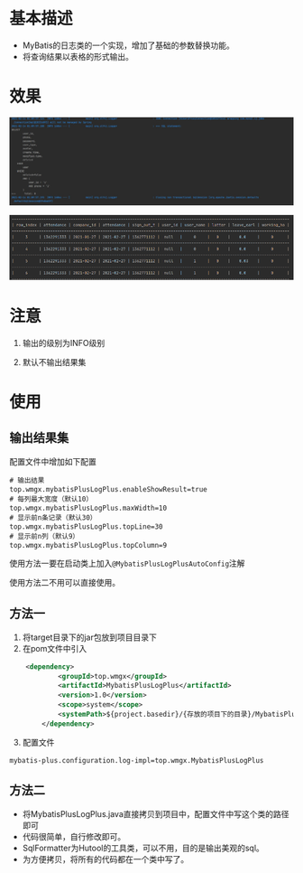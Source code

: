 # 基本描述
- MyBatis的日志类的一个实现，增加了基础的参数替换功能。
- 将查询结果以表格的形式输出。

# 效果
![效果展示](images/show.jpg)


![效果展示](images/show1.png)

# 注意

1. 输出的级别为INFO级别

2. 默认不输出结果集

# 使用

## 输出结果集

配置文件中增加如下配置

~~~properties
# 输出结果
top.wmgx.mybatisPlusLogPlus.enableShowResult=true
# 每列最大宽度（默认10）
top.wmgx.mybatisPlusLogPlus.maxWidth=10
# 显示前n条记录（默认30）
top.wmgx.mybatisPlusLogPlus.topLine=30
# 显示前n列（默认9）
top.wmgx.mybatisPlusLogPlus.topColumn=9
~~~

使用方法一要在启动类上加入`@MybatisPlusLogPlusAutoConfig`注解

使用方法二不用可以直接使用。

## 方法一

1. 将target目录下的jar包放到项目目录下
2. 在pom文件中引入
~~~xml
    <dependency>
            <groupId>top.wmgx</groupId>
            <artifactId>MybatisPlusLogPlus</artifactId>
            <version>1.0</version>
            <scope>system</scope>
            <systemPath>${project.basedir}/{存放的项目下的目录}/MybatisPlusLogPlus-1.3.jar</systemPath>
        </dependency>
~~~
3. 配置文件
~~~properties
mybatis-plus.configuration.log-impl=top.wmgx.MybatisPlusLogPlus
~~~
## 方法二

- 将MybatisPlusLogPlus.java直接拷贝到项目中，配置文件中写这个类的路径即可
- 代码很简单，自行修改即可。
- SqlFormatter为Hutool的工具类，可以不用，目的是输出美观的sql。
- 为方便拷贝，将所有的代码都在一个类中写了。